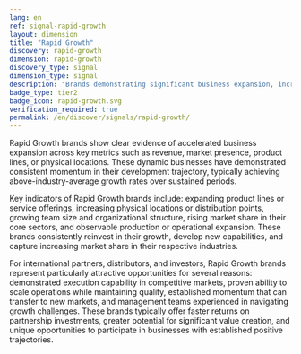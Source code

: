 ```yaml
---
lang: en
ref: signal-rapid-growth
layout: dimension
title: "Rapid Growth"
discovery: rapid-growth
dimension: rapid-growth
discovery_type: signal
dimension_type: signal
description: "Brands demonstrating significant business expansion, increasing market presence, and accelerated revenue growth."
badge_type: tier2
badge_icon: rapid-growth.svg
verification_required: true
permalink: /en/discover/signals/rapid-growth/
---
```


Rapid Growth brands show clear evidence of accelerated business expansion across key metrics such as revenue, market presence, product lines, or physical locations. These dynamic businesses have demonstrated consistent momentum in their development trajectory, typically achieving above-industry-average growth rates over sustained periods.

Key indicators of Rapid Growth brands include: expanding product lines or service offerings, increasing physical locations or distribution points, growing team size and organizational structure, rising market share in their core sectors, and observable production or operational expansion. These brands consistently reinvest in their growth, develop new capabilities, and capture increasing market share in their respective industries.

For international partners, distributors, and investors, Rapid Growth brands represent particularly attractive opportunities for several reasons: demonstrated execution capability in competitive markets, proven ability to scale operations while maintaining quality, established momentum that can transfer to new markets, and management teams experienced in navigating growth challenges. These brands typically offer faster returns on partnership investments, greater potential for significant value creation, and unique opportunities to participate in businesses with established positive trajectories.
